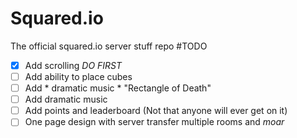 # Squared.io
The official squared.io server stuff repo
#TODO
- [x] Add scrolling *DO FIRST*
- [ ] Add ability to place cubes
- [ ] Add * dramatic music * "Rectangle of Death"
- [ ] Add dramatic music
- [ ] Add points and leaderboard (Not that anyone will ever get on it)
- [ ] One page design with server transfer multiple rooms and *moar*
